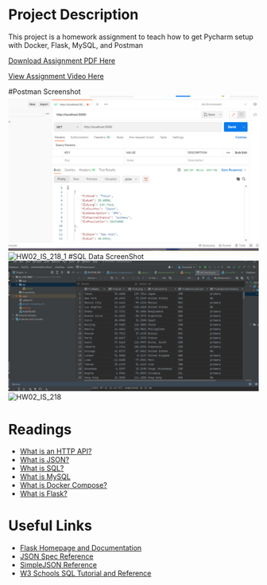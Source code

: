 # Project Description
This project is a homework assignment to teach how to get Pycharm setup with Docker, Flask, MySQL, and Postman

[Download Assignment PDF Here](PPFSQL-Homework.pdf)

[View Assignment Video Here](https://youtu.be/QbMWNgrfAFg)

#Postman Screenshot
![pycharm data query](Screenshots/Screenshot02.png)![HW02_IS_218_1](https://user-images.githubusercontent.com/78096329/125221533-52611d00-e296-11eb-8e22-f998b2f06b12.PNG)
#SQL Data ScreenShot
![pycharm data query](Screenshots/Screenshot01.png)![HW02_IS_218](https://user-images.githubusercontent.com/78096329/125221514-4a08e200-e296-11eb-879b-c4524a2bcaa6.PNG)




# Readings
* [What is an HTTP API?](https://www.smashingmagazine.com/2018/01/understanding-using-rest-api/)
* [What is JSON?](https://www.w3schools.com/whatis/whatis_json.asp)
* [What is SQL?](http://www.sqlcourse.com/intro.html)
* [What is MySQL](https://www.hostinger.com/tutorials/what-is-mysql)
* [What is Docker Compose?](https://www.tutorialspoint.com/docker/docker_compose.htm)
* [What is Flask?](https://en.wikipedia.org/wiki/Flask_(web_framework))
# Useful Links
* [Flask Homepage and Documentation](https://flask.palletsprojects.com/en/1.1.x/)
* [JSON Spec Reference](https://www.json.org/json-en.html)
* [SimpleJSON Reference](https://simplejson.readthedocs.io/en/latest/)
* [W3 Schools SQL Tutorial and Reference](https://www.w3schools.com/sql/)
